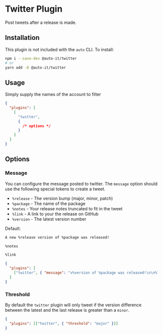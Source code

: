 # Twitter Plugin

Post tweets after a release is made.

## Installation

This plugin is not included with the `auto` CLI. To install:

```sh
npm i --save-dev @auto-it/twitter
# or
yarn add -D @auto-it/twitter
```

## Usage

Simply supply the names of the account to filter

```json
{
  "plugins": [
    [
      "twitter",
      {
        /* options */
      }
    ]
  ]
}
```

## Options

### Message

You can configure the message posted to twitter. The `message` option should use the following special tokens to create a tweet.

- `%release` - The version bump (major, minor, patch)
- `%package` - The name of the package
- `%notes` - Your release notes truncated to fit in the tweet
- `%link` - A link to your the release on GitHub
- `%version` - The latest version number

Default:

```txt
A new %release version of %package was released!

%notes

%link
```

```json
{
  "plugins": [
    ["twitter", { "message": "v%version of %package was released!\n\n%link" }]
  ]
}
```

### Threshold

By default the `twitter` plugin will only tweet if the version difference between the latest and the last release is greater than a `minor`.

```json
{
  "plugins": [["twitter", { "threshold": "major" }]]
}
```
